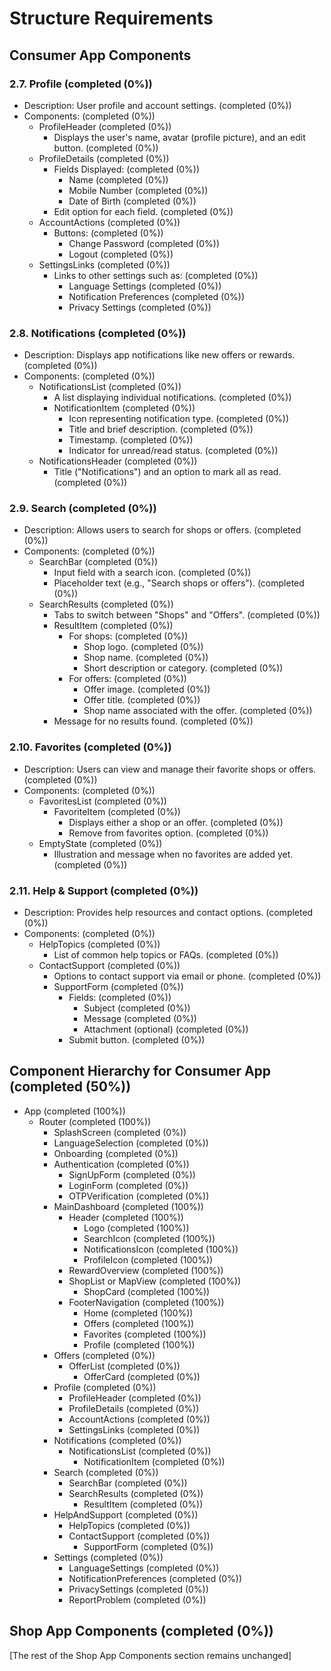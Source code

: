 # Structure Requirements

## Consumer App Components

### 2.7. Profile (completed (0%))

- Description: User profile and account settings. (completed (0%))
- Components: (completed (0%))
  - ProfileHeader (completed (0%))
    - Displays the user's name, avatar (profile picture), and an edit button. (completed (0%))
  - ProfileDetails (completed (0%))
    - Fields Displayed: (completed (0%))
      - Name (completed (0%))
      - Mobile Number (completed (0%))
      - Date of Birth (completed (0%))
    - Edit option for each field. (completed (0%))
  - AccountActions (completed (0%))
    - Buttons: (completed (0%))
      - Change Password (completed (0%))
      - Logout (completed (0%))
  - SettingsLinks (completed (0%))
    - Links to other settings such as: (completed (0%))
      - Language Settings (completed (0%))
      - Notification Preferences (completed (0%))
      - Privacy Settings (completed (0%))

### 2.8. Notifications (completed (0%))

- Description: Displays app notifications like new offers or rewards. (completed (0%))
- Components: (completed (0%))
  - NotificationsList (completed (0%))
    - A list displaying individual notifications. (completed (0%))
    - NotificationItem (completed (0%))
      - Icon representing notification type. (completed (0%))
      - Title and brief description. (completed (0%))
      - Timestamp. (completed (0%))
      - Indicator for unread/read status. (completed (0%))
  - NotificationsHeader (completed (0%))
    - Title ("Notifications") and an option to mark all as read. (completed (0%))

### 2.9. Search (completed (0%))

- Description: Allows users to search for shops or offers. (completed (0%))
- Components: (completed (0%))
  - SearchBar (completed (0%))
    - Input field with a search icon. (completed (0%))
    - Placeholder text (e.g., "Search shops or offers"). (completed (0%))
  - SearchResults (completed (0%))
    - Tabs to switch between "Shops" and "Offers". (completed (0%))
    - ResultItem (completed (0%))
      - For shops: (completed (0%))
        - Shop logo. (completed (0%))
        - Shop name. (completed (0%))
        - Short description or category. (completed (0%))
      - For offers: (completed (0%))
        - Offer image. (completed (0%))
        - Offer title. (completed (0%))
        - Shop name associated with the offer. (completed (0%))
    - Message for no results found. (completed (0%))

### 2.10. Favorites (completed (0%))

- Description: Users can view and manage their favorite shops or offers. (completed (0%))
- Components: (completed (0%))
  - FavoritesList (completed (0%))
    - FavoriteItem (completed (0%))
      - Displays either a shop or an offer. (completed (0%))
      - Remove from favorites option. (completed (0%))
  - EmptyState (completed (0%))
    - Illustration and message when no favorites are added yet. (completed (0%))

### 2.11. Help & Support (completed (0%))

- Description: Provides help resources and contact options. (completed (0%))
- Components: (completed (0%))
  - HelpTopics (completed (0%))
    - List of common help topics or FAQs. (completed (0%))
  - ContactSupport (completed (0%))
    - Options to contact support via email or phone. (completed (0%))
    - SupportForm (completed (0%))
      - Fields: (completed (0%))
        - Subject (completed (0%))
        - Message (completed (0%))
        - Attachment (optional) (completed (0%))
      - Submit button. (completed (0%))

## Component Hierarchy for Consumer App (completed (50%))

- App (completed (100%))
  - Router (completed (100%))
    - SplashScreen (completed (0%))
    - LanguageSelection (completed (0%))
    - Onboarding (completed (0%))
    - Authentication (completed (0%))
      - SignUpForm (completed (0%))
      - LoginForm (completed (0%))
      - OTPVerification (completed (0%))
    - MainDashboard (completed (100%))
      - Header (completed (100%))
        - Logo (completed (100%))
        - SearchIcon (completed (100%))
        - NotificationsIcon (completed (100%))
        - ProfileIcon (completed (100%))
      - RewardOverview (completed (100%))
      - ShopList or MapView (completed (100%))
        - ShopCard (completed (100%))
      - FooterNavigation (completed (100%))
        - Home (completed (100%))
        - Offers (completed (100%))
        - Favorites (completed (100%))
        - Profile (completed (100%))
    - Offers (completed (0%))
      - OfferList (completed (0%))
        - OfferCard (completed (0%))
    - Profile (completed (0%))
      - ProfileHeader (completed (0%))
      - ProfileDetails (completed (0%))
      - AccountActions (completed (0%))
      - SettingsLinks (completed (0%))
    - Notifications (completed (0%))
      - NotificationsList (completed (0%))
        - NotificationItem (completed (0%))
    - Search (completed (0%))
      - SearchBar (completed (0%))
      - SearchResults (completed (0%))
        - ResultItem (completed (0%))
    - HelpAndSupport (completed (0%))
      - HelpTopics (completed (0%))
      - ContactSupport (completed (0%))
        - SupportForm (completed (0%))
    - Settings (completed (0%))
      - LanguageSettings (completed (0%))
      - NotificationPreferences (completed (0%))
      - PrivacySettings (completed (0%))
      - ReportProblem (completed (0%))

## Shop App Components (completed (0%))

[The rest of the Shop App Components section remains unchanged]
